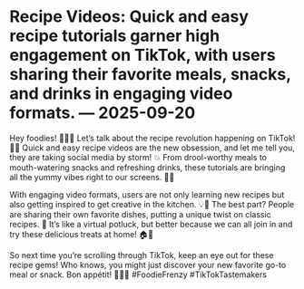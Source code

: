 # Recipe Videos: Quick and easy recipe tutorials garner high engagement on TikTok, with users sharing their favorite meals, snacks, and drinks in engaging video formats. — 2025-09-20

Hey foodies! 🍔🥑🍹 Let’s talk about the recipe revolution happening on TikTok! 🎥🔥 Quick and easy recipe videos are the new obsession, and let me tell you, they are taking social media by storm! 💥 From drool-worthy meals to mouth-watering snacks and refreshing drinks, these tutorials are bringing all the yummy vibes right to our screens. 🤤📱

With engaging video formats, users are not only learning new recipes but also getting inspired to get creative in the kitchen. 💡🍳 The best part? People are sharing their own favorite dishes, putting a unique twist on classic recipes. 🌟 It’s like a virtual potluck, but better because we can all join in and try these delicious treats at home! 🏠🍴

So next time you’re scrolling through TikTok, keep an eye out for these recipe gems! Who knows, you might just discover your new favorite go-to meal or snack. Bon appétit! 🌮🍰🍹 #FoodieFrenzy #TikTokTastemakers